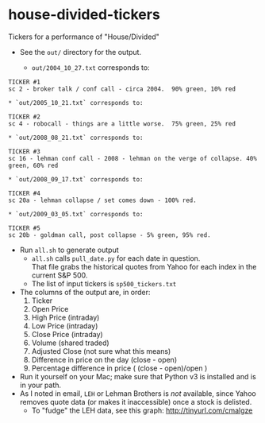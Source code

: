 house-divided-tickers
=====================

Tickers for a performance of "House/Divided"

* See the `out/` directory for the output.
   
    * `out/2004_10_27.txt` corresponds to:

```
TICKER #1
sc 2 - broker talk / conf call - circa 2004.  90% green, 10% red
```

    * `out/2005_10_21.txt` corresponds to:

```
TICKER #2
sc 4 - robocall - things are a little worse.  75% green, 25% red
```

    * `out/2008_08_21.txt` corresponds to:

```    
TICKER #3
sc 16 - lehman conf call - 2008 - lehman on the verge of collapse. 40% green, 60% red
```

    * `out/2008_09_17.txt` corresponds to:

```
TICKER #4
sc 20a - lehman collapse / set comes down - 100% red.
```

    * `out/2009_03_05.txt` corresponds to:

```
TICKER #5
sc 20b - goldman call, post collapse - 5% green, 95% red.
```

 
* Run `all.sh` to generate output
    * `all.sh` calls `pull_date.py` for each date in question.  
       That file grabs the historical quotes from Yahoo for 
       each index in the current S&P 500.
    * The list of input tickers is `sp500_tickers.txt`
* The columns of the output are, in order:
   1. Ticker
   1. Open Price
   1. High Price (intraday)
   1. Low Price (intraday)
   1. Close Price (intraday)
   1. Volume (shared traded)
   1. Adjusted Close (not sure what this means)
   1. Difference in price on the day (close - open)
   1. Percentage difference in price ( (close - open)/open )
* Run it yourself on your Mac; make sure that Python v3 is installed and
is in your path.
* As I noted in email, `LEH` or Lehman Brothers is *not* available,
since Yahoo removes quote data (or makes it inaccessible) once a stock
is delisted.
    * To "fudge" the LEH data, see this graph: http://tinyurl.com/cmalgze

